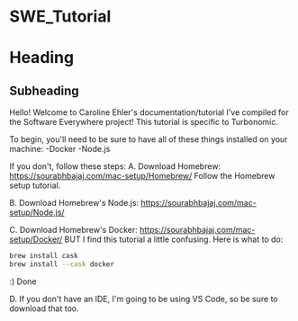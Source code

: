 # SWE_Tutorial

# Heading
## Subheading


Hello! Welcome to Caroline Ehler's documentation/tutorial I've compiled for the Software Everywhere project!
This tutorial is specific to Turbonomic.

To begin, you'll need to be sure to have all of these things installed on your machine:
-Docker
-Node.js

If you don't, follow these steps:
A. Download Homebrew: https://sourabhbajaj.com/mac-setup/Homebrew/
Follow the Homebrew setup tutorial.

B. Download Homebrew's Node.js: https://sourabhbajaj.com/mac-setup/Node.js/

C. Download Homebrew's Docker: https://sourabhbajaj.com/mac-setup/Docker/
BUT I find this tutorial a little confusing. Here is what to do:
```bash
brew install cask
brew install --cask docker
```

:) Done

D. If you don't have an IDE, I'm going to be using VS Code, so be sure to download that too.


